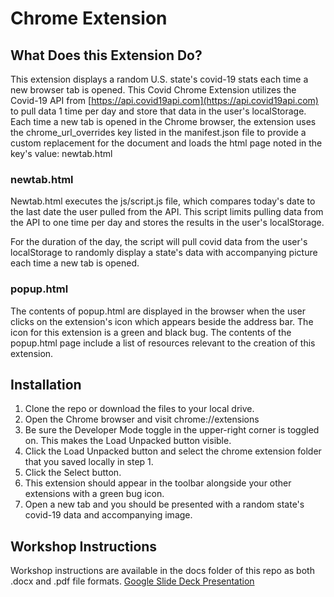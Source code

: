# Chrome Extension

## What Does this Extension Do?
This extension displays a random U.S. state's covid-19 stats each time a new browser tab is opened. This Covid Chrome Extension utilizes the Covid-19 API from [https://api.covid19api.com](https://api.covid19api.com) to pull data 1 time per day and store that data in the user's localStorage.  Each time a new tab is opened in the Chrome browser, the extension uses the chrome_url_overrides key listed in the manifest.json file to provide a custom replacement for the document and loads the html page noted in the key's value: newtab.html

### newtab.html
Newtab.html executes the js/script.js file, which compares today's date to the last date the user pulled from the API.  This script limits pulling data from the API to one time per day and stores the results in the user's localStorage.  

For the duration of the day, the script will pull covid data from the user's localStorage to randomly display a state's data with accompanying picture each time a new tab is opened.

### popup.html
The contents of popup.html are displayed in the browser when the user clicks on the extension's icon which appears beside the address bar.  The icon for this extension is a green and black bug. The contents of the popup.html page include a list of resources relevant to the creation of this extension.

## Installation
1. Clone the repo or download the files to your local drive. 
2. Open the Chrome browser and visit chrome://extensions
3. Be sure the Developer Mode toggle in the upper-right corner is toggled on.  This makes the Load Unpacked button visible.
3. Click the Load Unpacked button and select the chrome extension folder that you saved locally in step 1.  
4. Click the Select button.
5. This extension should appear in the toolbar alongside your other extensions with a green bug icon.
6. Open a new tab and you should be presented with a random state's covid-19 data and accompanying image.

## Workshop Instructions
Workshop instructions are available in the docs folder of this repo as both .docx and .pdf file formats.
[Google Slide Deck Presentation](https://docs.google.com/presentation/d/1EZHIY13mlcqJ4HqJYLEitRL27y-kqyNJoYr-kTF8S-c/edit?usp=sharing)
